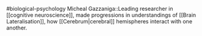 #biological-psychology 
Micheal Gazzaniga::Leading researcher in [[cognitive neuroscience]], made progressions in understandings of [[Brain Lateralisation]], how [[Cerebrum|cerebral]] hemispheres interact with one another.
<!--SR:!2023-12-20,2,230-->